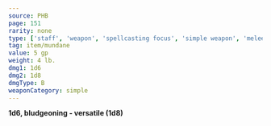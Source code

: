 ```yaml
---
source: PHB
page: 151
rarity: none
type: ['staff', 'weapon', 'spellcasting focus', 'simple weapon', 'melee weapon']
tag: item/mundane
value: 5 gp
weight: 4 lb.
dmg1: 1d6
dmg2: 1d8
dmgType: B
weaponCategory: simple
---
```


**1d6, bludgeoning - versatile (1d8)**


